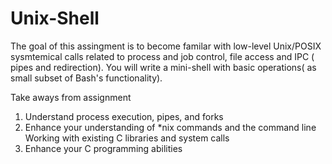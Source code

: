 # Unix-Shell


The goal of this assingment is to become familar with low-level Unix/POSIX sysmtemical calls related to process and job control,
file access and IPC ( pipes and redirection). You will write a mini-shell with basic operations( as small subset of Bash's
functionality). 

Take aways from assignment

1. Understand process execution, pipes, and forks
2. Enhance your understanding of *nix commands and the command line Working with existing C libraries and system calls
3. Enhance your C programming abilities
